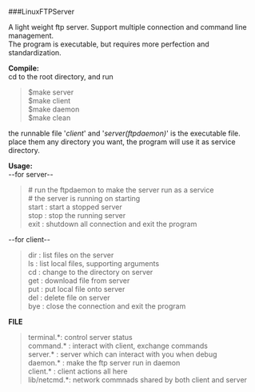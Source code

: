 ###LinuxFTPServer

A light weight ftp server. Support multiple connection and command line management.  
The program is executable, but requires more perfection and standardization.  
  
   
   
__Compile:__  
cd to the root directory, and run
> $make server   
> $make client  
> $make daemon  
> $make clean   

the runnable file '_client_' and '_server(ftpdaemon)_' is the executable file.   
place them any directory you want, the program will use it as service directory.   
  
__Usage:__  
--for server--  
> \# run the ftpdaemon to make the server run as a service   
> \# the server is running on starting  
> start : start a stopped server  
> stop  : stop the running server  
> exit  : shutdown all connection and exit the program  
   
--for client--  
> dir : list files on the server  
> ls  : list local files, supporting arguments  
> cd  : change to the directory on server  
> get : download file from server  
> put : put local file onto server  
> del : delete file on server  
> bye : close the connection and exit the program   

__FILE__  
> terminal.\*: control server status  
> command.\* : interact with client, exchange commands   
> server.\*  : server which can interact with you when debug    
> daemon.\*  : make the ftp server run in daemon  
> client.\*  : client actions all here  
> lib/netcmd.\*: network commnads shared by both client and server  
